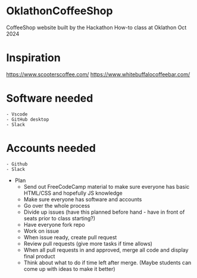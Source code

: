 # OklathonCoffeeShop
CoffeeShop website built by the Hackathon How-to class at Oklathon Oct 2024


# Inspiration
https://www.scooterscoffee.com/
https://www.whitebuffalocoffeebar.com/

# Software needed
    - Vscode
    - GitHub desktop
    - Slack

# Accounts needed
    - Github
    - Slack


- Plan
    - Send out FreeCodeCamp material to make sure everyone has basic HTML/CSS and hopefully JS knowledge
    - Make sure everyone has software and accounts
    - Go over the whole process
    - Divide up issues (have this planned before hand - have in front of seats prior to class starting?)
    - Have everyone fork repo
    - Work on issue
    - When issue ready, create pull request
    - Review pull requests (give more tasks if time allows)
    - When all pull requests in and approved, merge all code and display final product
    - Think about what to do if time left after merge.  (Maybe students can come up with ideas to make it better) 